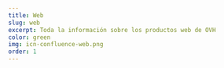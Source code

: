 ```yaml
---
title: Web
slug: web
excerpt: Toda la información sobre los productos web de OVH
color: green
img: icn-confluence-web.png
order: 1
---
```

